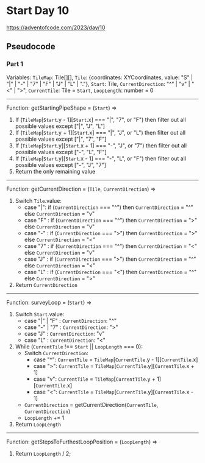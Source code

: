 # Start Day 10

https://adventofcode.com/2023/day/10

## Pseudocode

### Part 1

Variables: `TileMap`: Tile[][], `Tile`: {coordinates: XYCoordinates, value: "S" | "|" | "-" | "7" | "F" | "J" | "L" | "."}, `Start`: Tile, `CurrentDirection`: "^" | "v" | "<" | ">", `CurrentTile`: Tile = `Start`, `LoopLength`: number = 0

---

Function: getStartingPipeShape = (`Start`) =>

1. If (`TileMap`[`Start`.y - 1][`Start`.x] === "|", "7", or "F") then filter out all possible values except ["|", "J", "L"]
2. If (`TileMap`[`Start`.y + 1][`Start`.x] === "|", "J", or "L") then filter out all possible values except ["|", "7", "F"]
3. If (`TileMap`[`Start`.y][`Start`.x + 1] === "-", "J", or "7") then filter out all possible values except ["-", "L", "F"]
4. If (`TileMap`[`Start`.y][`Start`.x - 1] === "-", "L", or "F") then filter out all possible values except ["-", "J", "7"]
5. Return the only remaining value

---

Function: getCurrentDirection = (`Tile`, `CurrentDirection`) =>

1. Switch `Tile`.value:
   - case "|": if (`CurrentDirection` === "^") then `CurrentDirection` = "^" else `CurrentDirection` = "v"
   - case "F" : if (`CurrentDirection` === "^") then `CurrentDirection` = ">" else `CurrentDirection` = "v"
   - case "-" : if (`CurrentDirection` === ">") then `CurrentDirection` = ">" else `CurrentDirection` = "<"
   - case "7" : if (`CurrentDirection` === "^") then `CurrentDirection` = "<" else `CurrentDirection` = "v"
   - case "J" : if (`CurrentDirection` === ">") then `CurrentDirection` = "^" else `CurrentDirection` = "<"
   - case "L" : if (`CurrentDirection` === "<") then `CurrentDirection` = "^" else `CurrentDirection` = ">"
2. Return `CurrentDirection`

---

Function: surveyLoop = (`Start`) =>

1. Switch `Start`.value:
   - case "|" | "F" : `CurrentDirection`: "^"
   - case "-" | "7" : `CurrentDirection`: ">"
   - case "J" : `CurrentDirection`: "v"
   - case "L" : `CurrentDirection`: "<"
2. While (`CurrentTile` !== `Start` || `LoopLength` === 0):
   - Switch `CurrentDirection`:
     - case "^": `CurrentTile` = `TileMap`[`CurrentTile`.y - 1][`CurrentTile`.x]
     - case ">": `CurrentTile` = `TileMap`[`CurrentTile`.y][`CurrentTile`.x + 1]
     - case "v": `CurrentTile` = `TileMap`[`CurrentTile`.y + 1][`CurrentTile`.x]
     - case "<": `CurrentTile` = `TileMap`[`CurrentTile`.y][`CurrentTile`.x - 1]
   - `CurrentDirection` = getCurrentDirection(`CurrentTile`, `CurrentDirection`)
   - `LoopLength` += 1
3. Return `LoopLength`

---

Function: getStepsToFurthestLoopPosition = (`LoopLength`) =>

1. Return `LoopLength` / 2;
